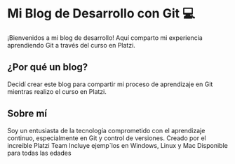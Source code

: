 # Mi Blog de Desarrollo con Git 💻

¡Bienvenidos a mi blog de desarrollo! Aquí comparto mi experiencia aprendiendo Git a través del curso en Platzi.

## ¿Por qué un blog?

Decidí crear este blog para compartir mi proceso de aprendizaje en Git mientras realizo el curso en Platzi.

## Sobre mí

Soy un entusiasta de la tecnología comprometido con el aprendizaje continuo, especialmente en Git y control de versiones.
Creado por el increible Platzi Team
Incluye ejemp`los en Windows, Linux y Mac
Disponible para todas las edades
